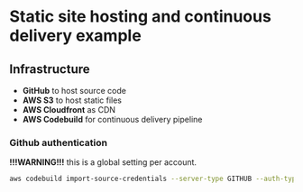 # Static site hosting and continuous delivery example

## Infrastructure

- __GitHub__ to host source code
- __AWS S3__ to host static files
- __AWS Cloudfront__ as CDN
- __AWS Codebuild__ for continuous delivery pipeline

### Github authentication

__!!!WARNING!!!__ this is a global setting per account.

```bash
aws codebuild import-source-credentials --server-type GITHUB --auth-type PERSONAL_ACCESS_TOKEN --token <token_value>
```

